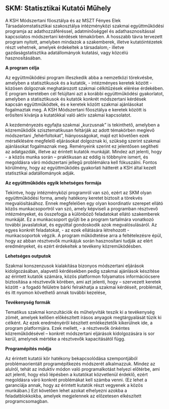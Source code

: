## SKM: Statisztikai Kutatói Műhely

A KSH Módszertani főosztálya és az MSZT Fényes Elek Társadalomstatisztikai szakosztálya intézményközi szakmai együttműködési programja az adathozzáféréssel, adatminőséggel és adathasznosítással kapcsolatos módszertani kérdések témakörben. A hosszabb távra tervezett program nyitott, amelyben mindazok a szakemberek, illetve kutatóintézetek részt vehetnek, amelyek érdekeltek a társadalom,- illetve gazdaságstatisztika adatállományok kutatási, vagy közcélú hasznosításában.

**A program célja**

Az együttműködési program illeszkedik abba a nemzetközi törekvésbe, amelyben a statisztikusok és a kutatók, - intézményes keretek között - közösen dolgoznak meghatározott szakmai célkitűzések elérése érdekében. E program keretében cél felújítani azt a korábbi együttműködési gyakorlatot, amelyben a statisztikusok és kutatók konkrét módszertani kérdések kapcsán együttműködtek, és e keretek között szakmai ajánlásokat fogalmaztak meg. A KSH Módszertani főosztálya e keretek között is erősíteni kívánja a kutatókkal való aktív szakmai kapcsolatot.

A kezdeményezés egyfajta szakmai „kurzusnak” is tekinthető, amelyben a közreműködők szisztematikusan feltárják az adott témakörben meglevő módszertani „fehérfoltokat”, hiányosságokat, majd ezt követően ezek mérséklésére megfelelő eljárásokat dolgoznak ki, szükség szerint szakmai ajánlásokat fogalmaznak meg. Reményeink szerint ez jelentősen segítheti az adatgazdák, illetve az érintett kutatók munkáját. Mindez azt jelenti, hogy - a közös munka során – praktikusan az eddig is többnyire ismert, és megoldásra váró módszertani jellegű problémákra kell fókuszálni. Fontos körülmény, hogy az együttműködés gyakorlati hátterét a KSH által kezelt statisztikai adatállományok adják.

**Az együttműködés egyik lehetséges formája**

Tekintve, hogy intézményközi programról van szó, ezért az SKM olyan együttműködési forma, amely hatékony keretet biztosít a törekvés megvalósításához. Ennek megfelelően egy olyan koordinatív szerepet ellátó közös munkacsoportról van szó, amely képviseli a programban résztvevő intézményeket, és összefogja a különböző feladatokat ellátó szakemberek munkáját. Ez a munkacsoport gyűjti be a program tartalmára vonatkozó további javaslatokat, és egyúttal gondoskodik azok megvalósulásáról. Az egyes konkrét feladatokat, - az ezek ellátására létrehozott - munkacsoportok végzik.
A program működtetése arra a feltételezésre épül, hogy az abban résztvevők munkájuk során hasznosítani tudják az elért eredményeket, és ezért érdekeltek a tevékeny közreműködésben.

**Lehetséges outputok**

Szakmai konszenzusok kialakítása bizonyos módszertani eljárások kidolgozásában, alapvető kérdésekben pedig szakmai ajánlások készítése az érintett kutatók számára, közös platformon folyamatos információcsere biztosítása a résztvevők körében, ami azt jelenti, hogy – szervezett keretek között - a fogadó felületre bárki felrakhatja a szakmai kérdéseit, problémáit, és itt nyomon követhető annak további kezelése,

**Tevékenység formák**

Tematikus szakmai konzultációk és műhelyviták teszik ki a tevékenység zömét, amelyek kellően előkészített írásos anyagok megtárgyalását tűzik ki célként. Az ezek eredményéről készített emlékeztetők kikerülnek ide, a program platformjára.
Ezek mellett, - a résztvevők önkéntes közreműködésével – konkrét módszertani eljárások kidolgozására is sor kerül, amelynek mértéke a résztvevők kapacitásától függ.

**Programépítés módja**

Az érintett kutatói kör hatékony bekapcsolódása szempontjából problémaorientált programépítkezés módszerét alkalmazzuk. Mindez az alulról, tehát az induktív módon való programalkotást helyezi előtérbe, ami azt jelenti, hogy első lépésben a kutatókat közvetlenül érdeklő, ezért megoldásra váró konkrét problémákat kell számba venni. (Ez lehet a garanciája annak, hogy az érintett kutatók részt vegyenek a közös munkában.) Ezt követően lehet azokat elhelyezni azokba a feladatblokkokba, amelyek megjelennek az előzetesen elkészített programcsomagban.
